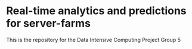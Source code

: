 # Real-time analytics and predictions for server-farms   

This is the repository for the Data Intensive Computing Project Group 5
